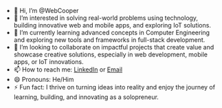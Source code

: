 - 👋 Hi, I’m @WebCooper  
- 👀 I’m interested in solving real-world problems using technology, building innovative web and mobile apps, and exploring IoT solutions.  
- 🌱 I’m currently learning advanced concepts in Computer Engineering and exploring new tools and frameworks in full-stack development.  
- 💞️ I’m looking to collaborate on impactful projects that create value and showcase creative solutions, especially in web development, mobile apps, or IoT innovations.  
- 📫 How to reach me: [LinkedIn](https://www.linkedin.com/in/janitha-karunarathna/) or [Email](mailto:senani.online@gmail.com)  
- 😄 Pronouns: He/Him  
- ⚡ Fun fact: I thrive on turning ideas into reality and enjoy the journey of learning, building, and innovating as a solopreneur.
